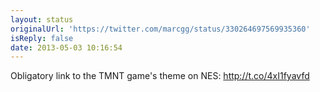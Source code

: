 ```yaml
---
layout: status
originalUrl: 'https://twitter.com/marcgg/status/330264697569935360'
isReply: false
date: 2013-05-03 10:16:54
---
```


Obligatory link to the TMNT game's theme on NES: http://t.co/4xI1fyavfd
